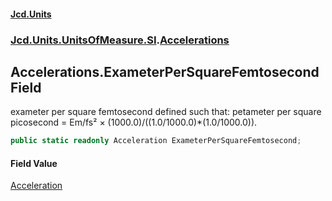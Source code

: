 #### [Jcd.Units](index 'index')
### [Jcd.Units.UnitsOfMeasure.SI](Jcd.Units.UnitsOfMeasure.SI 'Jcd.Units.UnitsOfMeasure.SI').[Accelerations](Accelerations 'Jcd.Units.UnitsOfMeasure.SI.Accelerations')

## Accelerations.ExameterPerSquareFemtosecond Field

exameter per square femtosecond defined such that: petameter per square picosecond = Em/fs² ×
(1000.0)/((1.0/1000.0)*(1.0/1000.0)).

```csharp
public static readonly Acceleration ExameterPerSquareFemtosecond;
```

#### Field Value
[Acceleration](Acceleration 'Jcd.Units.UnitTypes.Acceleration')